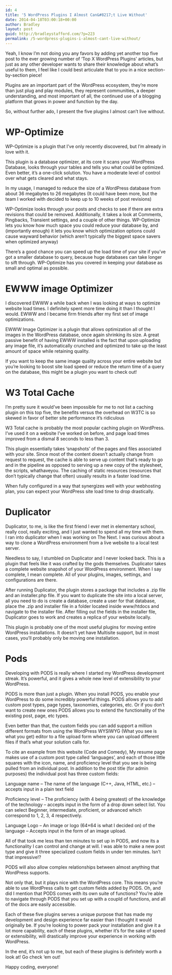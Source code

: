 ```yaml
---
id: 4
title: '5 WordPress Plugins I Almost Can&#8217;t Live Without'
date: 2014-04-18T03:00:18+00:00
author: Bradley
layout: post
guid: http://bradleystafford.com/?p=223
permalink: /5-wordpress-plugins-i-almost-cant-live-without/
---
```


Yeah, I know I’m not doing you any favors by adding yet another top five post to the ever growing number of ‘Top X WordPress Plugins’ articles, but just as any other developer wants to share their knowledge about what’s useful to them, I feel like I could best articulate that to you in a nice section-by-section piece!

Plugins are an important part of the WordPress ecosystem, they’re more than just plug and play modules, they represent communities, a deeper understanding, and most important of all, the continued use of a blogging platform that grows in power and function by the day.

<!--more-->

So, without further ado, I present the five plugins I almost can’t live without.

# WP-Optimize

WP-Optimize is a plugin that I’ve only recently discovered, but I’m already in love with it.

This plugin is a database optimizer, at its core it scans your WordPress Database, looks through your tables and tells you what could be optimized. Even better, it’s a one-click solution. You have a moderate level of control over what gets cleared and what stays.

In my usage, I managed to reduce the size of a WordPress database from about 36 megabytes to 26 megabytes (It could have been more, but the team I worked with decided to keep up to 10 weeks of post revisions)

WP-Optimize looks through your posts and checks to see if there are extra revisions that could be removed. Additionally, it takes a look at Comments, Pingbacks, Transient settings, and a couple of other things. WP-Optimize lets you know how much space you could reduce your database by, and (importantly enough) it lets you know which optimization options could cause wayward behavior (which aren’t typically the biggest space savers when optimized anyway)

There’s a good chance you can speed up the load time of your site if you’ve got a smaller database to query, because huge databases can take longer to sift through. WP-Optimize has you covered in keeping your database as small and optimal as possible.

# EWWW image Optimizer

I discovered EWWW a while back when I was looking at ways to optimize website load times. I definitely spent more time doing it than I thought I would. EWWW and I became firm friends after my first set of image optimizations.

EWWW Image Optimizer is a plugin that allows optimization all of the images in the WordPress database, once again shrinking its size. A great passive benefit of having EWWW installed is the fact that upon uploading any image file, it’s automatically crunched and optimized to take up the least amount of space while retaining quality.

If you want to keep the same image quality across your entire website but you’re looking to boost site load speed or reduce the return time of a query on the database, this might be a plugin you want to check out!

# W3 Total Cache

I’m pretty sure it would’ve been impossible for me to not list a caching plugin on this top five, the benefits versus the overhead on W3TC is so skewed in favor of better site performance it’s ridiculous

W3 Total cache is probably the most popular caching plugin on WordPress. I’ve used it on a website I’ve worked on before, and page load times improved from a dismal 8 seconds to less than 3.

This plugin essentially takes ‘snapshots’ of the pages and files associated with your site. Since most of the content doesn’t actually change from request to request, the cache is able to serve up content that’s ready to go and in the pipeline as opposed to serving up a new copy of the stylesheet, the scripts, whathaveyou. The caching of static resources (resources that don’t typically change that often) usually results in a faster load time.

When fully configured in a way that synergizes well with your webhosting plan, you can expect your WordPress site load time to drop drastically.

# Duplicator

Duplicator, to me, is like the first friend I ever met in elementary school, really cool, really exciting, and I just wanted to spend all my time with them. I ran into duplicator when I was working on The Next. I was curious about a way to clone a WordPress environment from a live website to a local test server.

Needless to say, I stumbled on Duplicator and I never looked back. This is a plugin that feels like it was crafted by the gods themselves. Duplicator takes a complete website snapshot of your WordPress environment. When I say complete, I mean complete. All of your plugins, images, settings, and configurations are there.

After running Duplicator, the plugin stores a package that includes a .zip file and an installer.php file. If you want to duplicate the site into a local server, all you need to do is create a database, create a user for that database, place the .zip and installer file in a folder located inside www/htdocs and navigate to the installer file. After filling out the fields in the installer file, Duplicator goes to work and creates a replica of your website locally.

This plugin is probably one of the most useful plugins for moving entire WordPress installations. It doesn’t yet have Multisite support, but in most cases, you’ll probably only be moving one installation.

# Pods

Developing with PODS is really where I started my WordPress development streak. It’s powerful, and it gives a whole new level of extensibility to your WordPress.

PODS is more than just a plugin. When you install PODS, you enable your WordPress to do some incredibly powerful things. PODS allows you to add custom post types, page types, taxonomies, categories, etc. Or if you don’t want to create new ones PODS allows you to extend the functionality of the existing post, page, etc types.

Even better than that, the custom fields you can add support a million different formats from using the WordPress WYSIWYG (What you see is what you get) editor to a file upload form where you can upload different files if that’s what your solution calls for.

To cite an example from this website (Code and Comedy), My resume page makes use of a custom post type called ‘languages’, and each of those little squares with the icon, name, and proficiency level that you see is being pulled from an individual post. In addition to the post title (for admin purposes) the individual post has three custom fields:

Language name &#8211; The name of the language (C++, Java, HTML, etc.) &#8211; accepts input in a plain text field

Proficiency level &#8211; The proficiency (with 4 being greatest) of the knowledge of the technology &#8211; accepts input in the form of a drop down select list. You can select Beginner, intermediate, proficient, or advanced which correspond to 1, 2, 3, 4 respectively.

Language Logo &#8211; An image or logo (64&#215;64 is what I decided on) of the language &#8211; Accepts input in the form of an image upload.

All of that took me less than ten minutes to set up in PODS, and now its a functionality I can control and change at will. I was able to make a new post type and give it three specialized custom fields in under ten minutes. Isn’t that impressive!?

PODS will also allow complex relationships between almost anything that WordPress supports.

Not only that, but it plays nice with the WordPress core. This means you’re able to use WordPress calls to get custom fields added by PODS. Oh, and did I mention that PODS comes with its own suite of functions? You’re able to navigate through PODS that you set up with a coupld of functions, and all of the docs are easily accessible.

Each of these five plugins serves a unique purpose that has made my development and design experience far easier than I thought it would originally be. If you’re looking to power pack your installation and give it a lot more capability, each of these plugins, whether it’s for the sake of speed or extensibility, will drastically improve your experience in working with WordPress.

In the end, it’s not up to me, but each of these plugins is definitely worth a look at! Go check ‘em out!

Happy coding, everyone!
